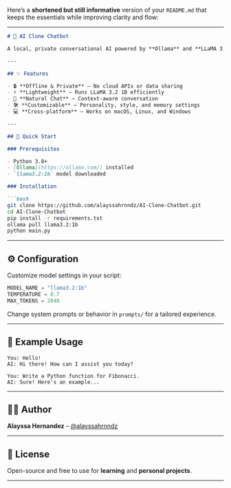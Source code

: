 Here’s a **shortened but still informative** version of your `README.md` that keeps the essentials while improving clarity and flow:

---

```markdown
# 🤖 AI Clone Chatbot

A local, private conversational AI powered by **Ollama** and **LLaMA 3.2 1B**. Designed for fast, offline, human-like interactions—ideal for personal use, customization, and experimentation.

---

## ✨ Features

- 🔒 **Offline & Private** – No cloud APIs or data sharing
- ⚡ **Lightweight** – Runs LLaMA 3.2 1B efficiently
- 🧠 **Natural Chat** – Context-aware conversation
- 🛠️ **Customizable** – Personality, style, and memory settings
- 💻 **Cross-platform** – Works on macOS, Linux, and Windows

---

## 🚀 Quick Start

### Prerequisites

- Python 3.8+
- [Ollama](https://ollama.com/) installed
- `llama3.2:1b` model downloaded

### Installation

```bash
git clone https://github.com/alayssahrnndz/AI-Clone-Chatbot.git
cd AI-Clone-Chatbot
pip install -r requirements.txt
ollama pull llama3.2:1b
python main.py
```

---

## ⚙️ Configuration

Customize model settings in your script:

```python
MODEL_NAME = "llama3.2:1b"
TEMPERATURE = 0.7
MAX_TOKENS = 2048
```

Change system prompts or behavior in `prompts/` for a tailored experience.

---

## 💬 Example Usage

```text
You: Hello!
AI: Hi there! How can I assist you today?

You: Write a Python function for Fibonacci.
AI: Sure! Here's an example...
```

---

## 🧑‍🎓 Author

**Alayssa Hernandez** – [@alayssahrnndz](https://github.com/alayssahrnndz)

---

## 📄 License

Open-source and free to use for **learning** and **personal projects**.

---

